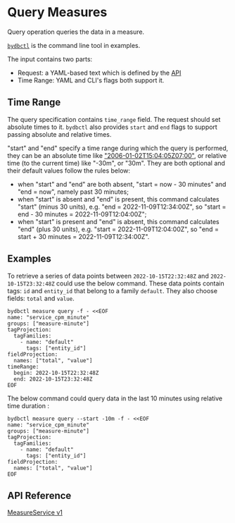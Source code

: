 # Query Measures

Query operation queries the data in a measure.

[`bydbctl`](../../clients.md#command-line) is the command line tool in examples.

The input contains two parts:

* Request: a YAML-based text which is defined by the [API](#api-reference)
* Time Range: YAML and CLI's flags both support it.

## Time Range

The query specification contains `time_range` field. The request should set absolute times to it.
`bydbctl` also provides `start` and `end` flags to support passing absolute and relative times.

"start" and "end" specify a time range during which the query is performed, they can be an absolute time like ["2006-01-02T15:04:05Z07:00"](https://www.rfc-editor.org/rfc/rfc3339),
or relative time (to the current time) like "-30m", or "30m".
They are both optional and their default values follow the rules below:

* when "start" and "end" are both absent, "start = now - 30 minutes" and "end = now",
namely past 30 minutes;
* when "start" is absent and "end" is present, this command calculates "start" (minus 30 units),
e.g. "end = 2022-11-09T12:34:00Z", so "start = end - 30 minutes = 2022-11-09T12:04:00Z";
* when "start" is present and "end" is absent, this command calculates "end" (plus 30 units),
e.g. "start = 2022-11-09T12:04:00Z", so "end = start + 30 minutes = 2022-11-09T12:34:00Z".

## Examples

To retrieve a series of data points between `2022-10-15T22:32:48Z` and `2022-10-15T23:32:48Z` could use the below command. These data points contain tags: `id` and `entity_id` that belong to a family `default`. They also choose fields: `total` and `value`.

```shell
bydbctl measure query -f - <<EOF
name: "service_cpm_minute"
groups: ["measure-minute"]
tagProjection:
  tagFamilies:
    - name: "default"
      tags: ["entity_id"]
fieldProjection:
  names: ["total", "value"]
timeRange:
  begin: 2022-10-15T22:32:48Z
  end: 2022-10-15T23:32:48Z
EOF
```

The below command could query data in the last 10 minutes using relative time duration :

```shell
bydbctl measure query --start -10m -f - <<EOF
name: "service_cpm_minute"
groups: ["measure-minute"]
tagProjection:
  tagFamilies:
    - name: "default"
      tags: ["entity_id"]
fieldProjection:
  names: ["total", "value"]
EOF
```

## API Reference

[MeasureService v1](../../api-reference.md#measureservice)
